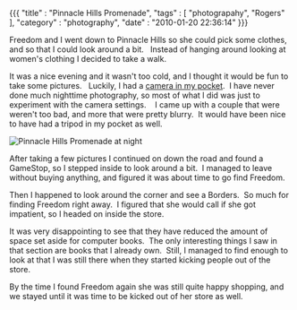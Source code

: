 {{{ "title" : "Pinnacle Hills Promenade", "tags" : [ "photograpahy", "Rogers" ], "category" : "photography", "date" : "2010-01-20 22:36:14" }}}

Freedom and I went down to Pinnacle Hills so she could pick some clothes, and so that I could look around a bit.   Instead of hanging around looking at women's clothing I decided to take a walk.

It was a nice evening and it wasn't too cold, and I thought it would be fun to take some pictures.   Luckily, I had a <a href="http://mark-ott.info/blog/post/new-camera-for-this-springs-bicycle-rides">camera in my pocket</a>.  I have never done much nighttime photography, so most of what I did was just to experiment with the camera settings.    I came up with a couple that were weren't too bad, and more that were pretty blurry.  It would have been nice to have had a tripod in my pocket as well.

![Pinnacle Hills Promenade at night](https://s3.amazonaws.com/mark-ott-info/images/blog/2010/01/sdc10069_800w.jpg)

After taking a few pictures I continued on down the road and found a GameStop, so I stepped inside to look around a bit.  I managed to leave without buying anything, and figured it was about time to go find Freedom.

Then I happened to look around the corner and see a Borders.  So much for finding Freedom right away.  I figured that she would call if she got impatient, so I headed on inside the store.

It was very disappointing to see that they have reduced the amount of space set aside for computer books.  The only interesting things I saw in that section are books that I already own.  Still, I managed to find enough to look at that I was still there when they started kicking people out of the store.

By the time I found Freedom again she was still quite happy shopping, and we stayed until it was time to be kicked out of her store as well.